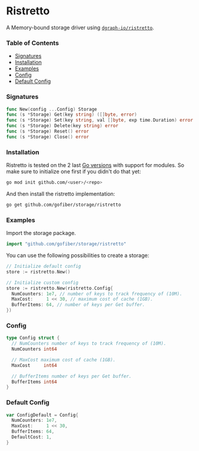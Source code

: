 ﻿# Ristretto

A Memory-bound storage driver using [`dgraph-io/ristretto`](https://github.com/dgraph-io/ristretto).

### Table of Contents
- [Signatures](#signatures)
- [Installation](#installation)
- [Examples](#examples)
- [Config](#config)
- [Default Config](#default-config)


### Signatures
```go
func New(config ...Config) Storage
func (s *Storage) Get(key string) ([]byte, error)
func (s *Storage) Set(key string, val []byte, exp time.Duration) error
func (s *Storage) Delete(key string) error
func (s *Storage) Reset() error
func (s *Storage) Close() error
```

### Installation
Ristretto is tested on the 2 last [Go versions](https://golang.org/dl/) with support for modules. So make sure to initialize one first if you didn't do that yet:
```bash
go mod init github.com/<user>/<repo>
```
And then install the ristretto implementation:
```bash
go get github.com/gofiber/storage/ristretto
```

### Examples
Import the storage package.
```go
import "github.com/gofiber/storage/ristretto"
```

You can use the following possibilities to create a storage:
```go
// Initialize default config
store := ristretto.New()

// Initialize custom config
store := ristretto.New(ristretto.Config{
  NumCounters: 1e7, // number of keys to track frequency of (10M).
  MaxCost:     1 << 30, // maximum cost of cache (1GB).
  BufferItems: 64, // number of keys per Get buffer.
})
```

### Config
```go
type Config struct {
  // NumCounters number of keys to track frequency of (10M).
  NumCounters int64

  // MaxCost maximum cost of cache (1GB).
  MaxCost     int64

  // BufferItems number of keys per Get buffer.
  BufferItems int64
}
```

### Default Config
```go
var ConfigDefault = Config{
  NumCounters: 1e7,
  MaxCost:     1 << 30,
  BufferItems: 64,
  DefaultCost: 1,
}
```
